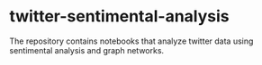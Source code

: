 # twitter-sentimental-analysis
The repository contains notebooks that analyze twitter data using sentimental analysis and graph networks.
